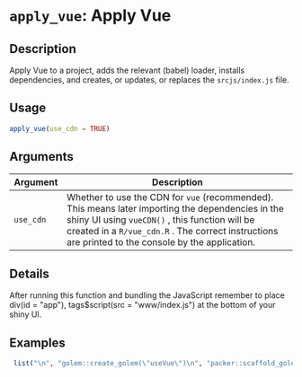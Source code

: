 # `apply_vue`: Apply Vue

## Description


 Apply Vue to a project, adds the relevant (babel) loader, installs dependencies,
 and creates, or updates, or replaces the `srcjs/index.js` file.


## Usage

```r
apply_vue(use_cdn = TRUE)
```


## Arguments

Argument      |Description
------------- |----------------
```use_cdn```     |     Whether to use the CDN for `vue` (recommended). This means later importing the dependencies in the shiny UI using `vueCDN()` , this function will be created in a `R/vue_cdn.R` . The correct instructions are printed to the console by the application.

## Details


 After running this function and bundling the JavaScript remember to place
 div(id = "app"), tags$script(src = "www/index.js") at the bottom of your shiny UI.


## Examples

```r 
 list("\n", "golem::create_golem(\"useVue\")\n", "packer::scaffold_golem(vue = TRUE)\n") 
 
 ``` 

